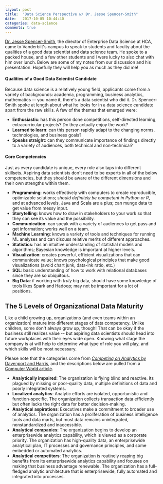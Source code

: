 ```yaml
---
layout: post
title:  "Data Science Perspective w/ Dr. Jesse Spencer-Smith"
date:   2017-10-05 10:44:40
categories: data-science
comments: true
---
```


[Dr. Jesse Spencer-Smith](https://www.linkedin.com/in/jesse-spencer-smith-7092a0/), the director of Enterprise Data Science at HCA, came to Vanderbilt's campus to speak to students and faculty about the qualities of a good data scientist and data science team. He spoke to a packed house, and a few other students and I were lucky to also chat with him over lunch. Below are some of my notes from our discussion and his presentation. Hopefully they will help you as much as they did me!

#### Qualities of a Good Data Scientist Candidate
Because data science is a relatively young field, applicants come from a variety of backgrounds: academia, programming, business analytics, mathematics -- you name it, there's a data scientist who did it. Dr. Spencer-Smith spoke at length about what he looks for in a data science candidate apart from the raw skills. A few of the themes that emerged were:

- **Enthusiastic**: has this person done competitions, self-directed learning, extracurricular projects? Do they actually enjoy the work?
- **Learned to learn**: can this person rapidly adapt to the changing norms, technologies, and business goals?
- **Speaks straight**: can they communicate importance of findings directly to a variety of audiences, both technical and non-technical?


#### Core Competencies 
Just as every candidate is unique, every role also taps into different skillsets. Aspiring data scientists don't need to be experts in all of the below competencies, but they should be aware of the different dimensions and their own strengths within them. 

- **Programming**: works effectively with computers to create reproducible, optimizable solutions; *should definitely be competent in Python or R*, and at advanced levels, Java and Scala are a plus; can munge data to get value from messy input.
- **Storytelling**: knows how to draw in stakeholders to your work so that they can see its value and the possibility.  
- **Communication**: can speak with a variety of audiences to get pass and get information; works well on a team.
- **Machine Learning**: knows a variety of tools and techniques for running ML analyses and can discuss relative merits of different approaches.   
- **Statistics**: has an intuitive understanding of statistial models and algorithms; Bayesian knowledge is important at higher levels. 
- **Visualization**: creates powerful, efficient visualizations that can communicate value; knows psychological principles that make good visualizations (avoid chart junk, data-ink ratio, etc.)  
- **SQL**: basic understanding of how to work with relational databases since they are so ubiquitous.
- **Big Data**:  if working with *truly* big data, should have some knowledge of tools likes Spark and Hadoop; may not be important for a lot of positions.

## The 5 Levels of Organizational Data Maturity
Like a child growing up, organizations (and even teams within an organization) mature into different stages of data competency. Unlike children, some don't always grow up, though! That can be okay if the business still realizes value -- but aspiring data scientists should head into future workplaces with their eyes wide open. Knowing what stage the company is at will help to determine what type of role you will play, and which skills will be most necessary. 

Please note that the categories come from [*Competing on Analytics* by Davenport and Harris](https://www.amazon.com/Competing-Analytics-New-Science-Winning/dp/1422103323), and the descriptions below are pulled from a [Computer World article](https://www.computerworld.com/article/2553020/business-intelligence/five-stages-of-analytic-competition.html). 
- **Analytically impaired**: The organization is flying blind and reactive. Its plagued by missing or poor-quality data, multiple definitions of data and poorly integrated systems.
- **Localized analytics**: Analytic efforts are isolated, opportunistic and function-specific. The organization collects transaction data efficiently but often lacks the right data for better decision-making.
- **Analytical aspirations**: Executives make a commitment to broader use of analytics. The organization has a proliferation of business intelligence tools and data marts, but most data remains unintegrated, nonstandardized and inaccessible.
- **Analytical companies**: The organization begins to develop an enterprisewide analytics capability, which is viewed as a corporate priority. The organization has high-quality data, an enterprisewide analytical plan, IT processes and governance principles, and some embedded or automated analytics.
- **Analytical competitors**: The organization is routinely reaping big benefits from its enterprisewide analytics capability and focuses on making that business advantage renewable. The organization has a full-fledged analytic architecture that is enterprisewide, fully automated and integrated into processes.

